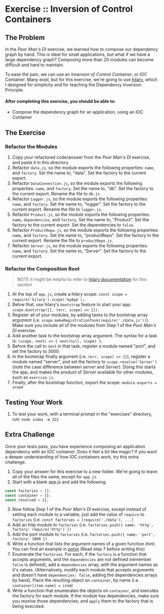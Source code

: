 Exercise :: Inversion of Control Containers
===========================================

## The Problem

In the _Poor Man's DI_ exercise, we learned how to compose our dependency graph by hand. This is ideal for small applications, but what if we have a large dependency graph? Composing more than 20 modules can become difficult and hard to maintain.

To ease the pain, we can use an _Inversion of Control Container_, or IOC Container. Many exist, but for this exercise, we're going to use [hilary](https://github.com/losandes/hilaryjs), which I designed for simplicity and for teaching the Dependency Inversion Principle.

#### After completing this exercise, you should be able to:

* Compose the dependency graph for an application, using an IOC Container


## The Exercise

### Refactor the Modules
1. Copy your refactored code/answer from the _Poor Man's DI_ exercise, and paste it in this directory
2. Refactor `data.js`, so the module exports the following properties: `name`, and `factory`.
Set the name to, "data". Set the factory to the current export.
3. Refactor `DataConnection.js`, so the module exports the following properties: `name`, and `factory`. Set the name to, "db". Set the factory to the current export. Rename the file to `db.js`.
4. Refactor `Logger.js`, so the module exports the following properties: `name`, and `factory`. Set the name to, "logger". Set the factory to the current export. Rename the file to `logger.js`.
5. Refactor `Product.js`, so the module exports the following properties: `name`, `dependencies`, and `factory`. Set the name to, "Product". Set the factory to the current export. Set the dependencies to `false`.
6. Refactor `ProductRepo.js`, so the module exports the following properties: `name`, and `factory`. Set the name to, "productRepo". Set the factory to the current export. Rename the file to `productRepo.js`.
7. Refactor `Server.js`, so the module exports the following properties: `name`, and `factory`. Set the name to, "Server". Set the factory to the current export.

### Refactor the Composition Root

> NOTE It might be helpful to refer to [hilary documentation](https://github.com/losandes/hilaryjs/blob/master/docs/Getting-Started---With-Node.md) for this section

1. At the top of `app.js`, create a hilary scope: `const scope = require('hilary').scope('myApp');`.
2. Below that, use hilary's `bootstrap` feature to start your app: ` scope.bootstrap([], (err, scope) => {})`.
3. Register all of your modules, by adding tasks to the bootstrap array argument  (i.e. `scope.makeRegistrationTask(require('./data.js'))`). Make sure you include all of the modules from Step 1 of the _Poor Man's DI_ exercise.
4. Add another task to the bootstrap array argument. The syntax for a task is: `(scope, next) => { next(null, scope) }`.
5. Before the call to `next` in that task, register a module named "port", and set the factory to 3000.
6. In the bootstrap finally argument (i.e. `(err, scope) => {}`), register a module named "server", and set the factory to `scope.resolve('Server')` (note the case difference between _server_ and _Server_). Doing this starts the app, and makes the product of _Server_ available for other modules, such as `exercise.js`.
7. Finally, after the bootstrap function, export the scope: `module.exports = scope`

## Testing Your Work

1. To test your work, with a terminal prompt in the "exercises" directory, run: `node index -m 322`

## Extra Challenge

Once your tests pass, you have experience composing an application dependency with an IOC container. Does it feel a bit like magic? If you want a deeper understanding of how IOC containers work, try this extra challenge.

1. Copy your answer for this exercise to a new folder. We're going to leave all of the files the same, except for `app.js`.
2. Start with a blank app.js and add the following:

```JavaScript
const factories = [];
const container = {};
const resolved = {};
```

3. Now follow Step 1 of the _Poor Man's DI_ exercise, except instead of setting each module to a variable, just add the value of `require` to `factories` (i.e. `const factories = [require('./data'), ...]`
4. Add an http module to `factories` (i.e. `factories.push({ name: 'http', factory: require('http') })`
5. Add the port module to `factories` (i.e. `factories.push({ name: 'port', factory: 3000 })`
6. Write a function that lists the argument names of a given function (hint: You can find an example in [polyn](https://github.com/losandes/polyn/blob/master/src/objectHelper.js#L167) (Read step 7 before writing this)
7. Enumerate the `factories`. For each, if the `factory` is a function that accepts arguments, and the `dependencies` are not defined (remember `false` is defined), add a `dependencies` array, with the argument names as it's values. (Alternatively, modify each module that accepts arguments and doesn't have `dependencies: false`, adding the dependencies arrays by hand). Place the resulting object on `container`, by name (i.e. `container[item.name] = item`)
8. Write a function that enumerates the objects on `container`, and executes the factory for each module. If the module has dependencies, make sure you resolve those dependencies, and `apply` them to the factory that is being executed.

